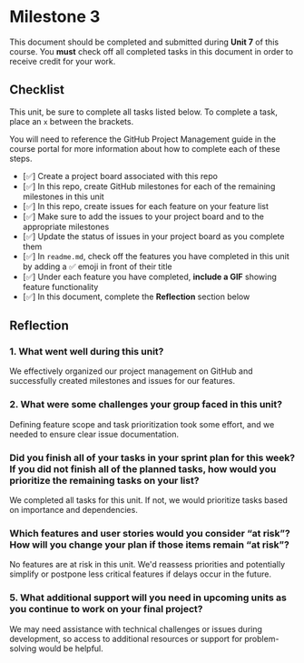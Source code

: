 # Milestone 3

This document should be completed and submitted during **Unit 7** of this course. You **must** check off all completed tasks in this document in order to receive credit for your work.

## Checklist

This unit, be sure to complete all tasks listed below. To complete a task, place an `x` between the brackets.

You will need to reference the GitHub Project Management guide in the course portal for more information about how to complete each of these steps.

- [✅] Create a project board associated with this repo
- [✅] In this repo, create GitHub milestones for each of the remaining milestones in this unit
- [✅] In this repo, create issues for each feature on your feature list
- [✅] Make sure to add the issues to your project board and to the appropriate milestones
- [✅] Update the status of issues in your project board as you complete them
- [✅] In `readme.md`, check off the features you have completed in this unit by adding a ✅ emoji in front of their title
- [✅] Under each feature you have completed, **include a GIF** showing feature functionality
- [✅] In this document, complete the **Reflection** section below

## Reflection

### 1. What went well during this unit?

We effectively organized our project management on GitHub and successfully created milestones and issues for our features.

### 2. What were some challenges your group faced in this unit?

Defining feature scope and task prioritization took some effort, and we needed to ensure clear issue documentation.

### Did you finish all of your tasks in your sprint plan for this week? If you did not finish all of the planned tasks, how would you prioritize the remaining tasks on your list?

We completed all tasks for this unit. If not, we would prioritize tasks based on importance and dependencies.

### Which features and user stories would you consider “at risk”? How will you change your plan if those items remain “at risk”?

No features are at risk in this unit. We'd reassess priorities and potentially simplify or postpone less critical features if delays occur in the future.

### 5. What additional support will you need in upcoming units as you continue to work on your final project?

We may need assistance with technical challenges or issues during development, so access to additional resources or support for problem-solving would be helpful.
